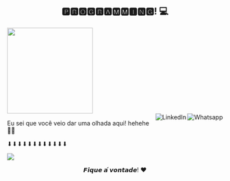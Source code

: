 


<h2 align="center">🅿🆁🅾🅶🆁🅰🅼🅼🅸🅽🅶! 💻</h2>

 <div>
<a href="https://github.com/UskOops" title="minhas_linguagens" align="right">
  
  <img height="200em" src="https://github-readme-stats.vercel.app/api/top-langs/?username=UskOops&layout=compact&langs_count=7&theme=blue"/>
</div>
    

<a href="https://api.whatsapp.com/send?phone=+5531984542217">
    <img src="https://img.shields.io/badge/-Whatsapp-4CA143?style=flat&labelColor=4CA143&logo=whatsapp&logoColor=black" title="Text me" align="right" alt="Whatsapp">
</a>


<a href="https://www.linkedin.com/in/marco-ant%C3%B4nio-5a420418a/">
    <img src="https://img.shields.io/badge/-LinkedIn-blue?style=flat&logo=Linkedin&logoColor=white" title="My Social Network" align="right" alt="LinkedIn">
</a>



    
  
Eu sei que você veio dar uma olhada aqui! hehehe 👀👀 <br></p>
<p align="center"> <p>⬇⬇⬇⬇⬇⬇⬇⬇⬇⬇⬇⬇</p>
   <img alingn="center" src="https://profile-counter.glitch.me/Tonho/count.svg" /></p>
<p align="center">
𝙁𝙞𝙦𝙪𝙚 𝙖́ 𝙫𝙤𝙣𝙩𝙖𝙙𝙚! ♥
</p>



